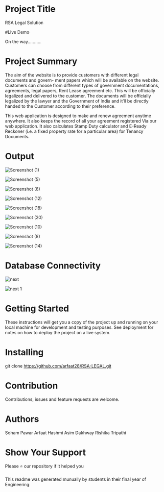 # Project Title

RSA Legal Solution

#Live Demo

On the way...........

# Project Summary

The aim of the website is to provide customers with different legal documents and govern-
ment papers which will be available on the website. Customers can choose from different
types of government documentations, agreements, legal papers, Rent Lease agreement
etc. This will be officially legalized and delivered to the customer. The documents will
be officially legalized by the lawyer and the Government of India and it’ll be directly
handed to the Customer according to their preference.

This web application is designed
to make and renew agreement anytime anywhere. It also keeps the record of all your
agreement registered Via our web application. It also calculates Stamp Duty calculator
and E-Ready Reckoner (i.e. a fixed property rate for a particular area) for Tenancy
Documents. 

# Output 

![Screenshot (1)](https://github.com/Rishika02/RSA-LEGAL/assets/67191705/d242c43a-dd36-4a9a-8c2e-9ed255dc257d)

![Screenshot (5)](https://github.com/Rishika02/RSA-LEGAL/assets/67191705/4d2d4222-10e0-4ca9-91c0-9126faafbde4)


![Screenshot (6)](https://github.com/Rishika02/RSA-LEGAL/assets/67191705/465dd1e6-0399-42bc-8ccf-3f31ed28eb3f)

![Screenshot (12)](https://github.com/Rishika02/RSA-LEGAL/assets/67191705/977e946d-b1a9-44b9-90c6-4e494fff6b55)




![Screenshot (18)](https://github.com/Rishika02/RSA-LEGAL/assets/67191705/e52081e6-7a22-4963-ba62-7aed8d8405eb)

![Screenshot (20)](https://github.com/Rishika02/RSA-LEGAL/assets/67191705/b2df8d36-52af-40fb-a78a-bc1bf009858c)

![Screenshot (10)](https://github.com/Rishika02/RSA-LEGAL/assets/67191705/b3967e45-c44e-481a-9513-4b98f0d27e1b)

![Screenshot (8)](https://github.com/Rishika02/RSA-LEGAL/assets/67191705/8db733d5-d2ca-4d5b-ae26-0534b9159f46)

![Screenshot (14)](https://github.com/Rishika02/RSA-LEGAL/assets/67191705/9e876437-936f-414c-b177-e4863ae53f54)



# Database Connectivity

![next](https://github.com/Sara7117/RSA-LEGAL/assets/131382792/5955fed6-d7a6-492f-b5db-b92ada81dd8f)

![next 1](https://github.com/Sara7117/RSA-LEGAL/assets/131382792/e193d41b-bc7e-4ef3-a0e8-dc7f7aae7ef9)

# Getting Started

These instructions will get you a copy of the project up and running on your local machine for development and testing purposes. See deployment for notes on how to deploy the project on a live system.

# Installing

git clone https://github.com/arfaat28/RSA-LEGAL.git

# Contribution

Contributions, issues and feature requests are welcome.

# Authors

Soham Pawar
Arfaat Hashmi
Asim Dakhway
Rishika Tripathi

# Show Your Support

Please ⭐ our repository if it helped you

####

This readme was generated munually by students in their final year of Engineering
